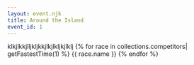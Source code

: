 ```yaml
---
layout: event.njk
title: Around the Island
event_id: 1
---
```

klkjlkkjlljkljkkjlkjlkljkjlklj
{% for race in collections.competitors| getFastestTime(1)  %}
    {{ race.name }}
{% endfor %}